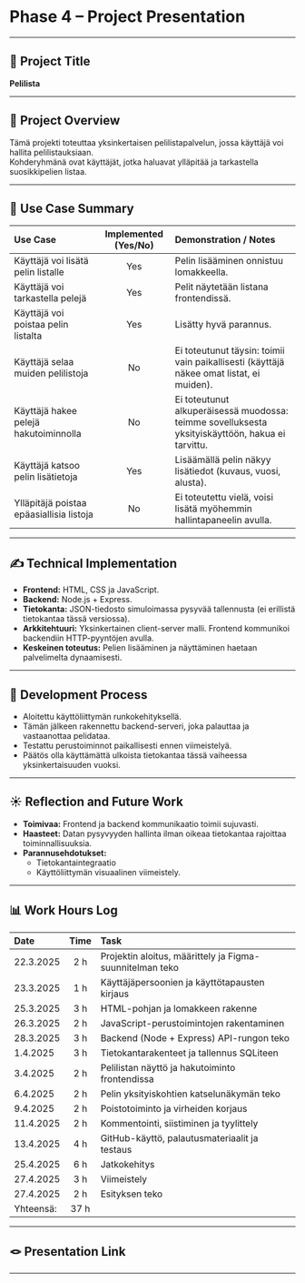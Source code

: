 # Phase 4 – Project Presentation

---

## 🎯 Project Title
**Pelilista**

---

## 📝 Project Overview
Tämä projekti toteuttaa yksinkertaisen pelilistapalvelun, jossa käyttäjä voi hallita pelilistauksiaan.  
Kohderyhmänä ovat käyttäjät, jotka haluavat ylläpitää ja tarkastella suosikkipelien listaa.

---

## 📌 Use Case Summary

| Use Case | Implemented (Yes/No) | Demonstration / Notes |
|:---|:---:|:---|
| Käyttäjä voi lisätä pelin listalle | Yes | Pelin lisääminen onnistuu lomakkeella. |
| Käyttäjä voi tarkastella pelejä | Yes | Pelit näytetään listana frontendissä. |
| Käyttäjä voi poistaa pelin listalta | Yes | Lisätty hyvä parannus. |
|Käyttäjä selaa muiden pelilistoja | No |Ei toteutunut täysin: toimii vain paikallisesti (käyttäjä näkee omat listat, ei muiden). |
|Käyttäjä hakee pelejä hakutoiminnolla | No |Ei toteutunut alkuperäisessä muodossa: teimme sovelluksesta yksityiskäyttöön, hakua ei tarvittu. |
|Käyttäjä katsoo pelin lisätietoja | Yes |Lisäämällä pelin näkyy lisätiedot (kuvaus, vuosi, alusta). |
|Ylläpitäjä poistaa epäasiallisia listoja | No | Ei toteutettu vielä, voisi lisätä myöhemmin hallintapaneelin avulla.|

---

## ✍️ Technical Implementation
- **Frontend:** HTML, CSS ja JavaScript.
- **Backend:** Node.js + Express.
- **Tietokanta:** JSON-tiedosto simuloimassa pysyvää tallennusta (ei erillistä tietokantaa tässä versiossa).
- **Arkkitehtuuri:** Yksinkertainen client-server malli. Frontend kommunikoi backendiin HTTP-pyyntöjen avulla.
- **Keskeinen toteutus:** Pelien lisääminen ja näyttäminen haetaan palvelimelta dynaamisesti.

---

## 🚂 Development Process
- Aloitettu käyttöliittymän runkokehityksellä.
- Tämän jälkeen rakennettu backend-serveri, joka palauttaa ja vastaanottaa pelidataa.
- Testattu perustoiminnot paikallisesti ennen viimeistelyä.
- Päätös olla käyttämättä ulkoista tietokantaa tässä vaiheessa yksinkertaisuuden vuoksi.

---

## ☀️ Reflection and Future Work
- **Toimivaa:** Frontend ja backend kommunikaatio toimii sujuvasti.  
- **Haasteet:** Datan pysyvyyden hallinta ilman oikeaa tietokantaa rajoittaa toiminnallisuuksia.  
- **Parannusehdotukset:** 
  - Tietokantaintegraatio
  - Käyttöliittymän visuaalinen viimeistely.

---

## 📊 Work Hours Log

| Date | Time | Task |
|:---|:---:|:---|
|22.3.2025   | 2 h |   Projektin aloitus, määrittely ja Figma-suunnitelman teko|
|23.3.2025 |   1 h | Käyttäjäpersoonien ja käyttötapausten kirjaus|
|25.3.2025 |   3 h  |  HTML-pohjan ja lomakkeen rakenne|
|26.3.2025|   2 h  |  JavaScript-perustoimintojen rakentaminen|
|28.3.2025 |   3 h |   Backend (Node + Express) API-rungon teko|
|1.4.2025 |   3 h  |  Tietokantarakenteet ja tallennus SQLiteen|
|3.4.2025  |  2 h  |  Pelilistan näyttö ja hakutoiminto frontendissa|
|6.4.2025  |  2 h  |  Pelin yksityiskohtien katselunäkymän teko|
|9.4.2025 |   2 h |   Poistotoiminto ja virheiden korjaus|
|11.4.2025 |   2 h |   Kommentointi, siistiminen ja tyylittely|
|13.4.2025 |   4 h |   GitHub-käyttö, palautusmateriaalit ja testaus|
|25.4.2025 |   6 h |   Jatkokehitys |
|27.4.2025 |   3 h |   Viimeistely |
|27.4.2025 |   2 h |   Esityksen teko |
|  Yhteensä:| 37 h |

---

## 🪢 Presentation Link


---
